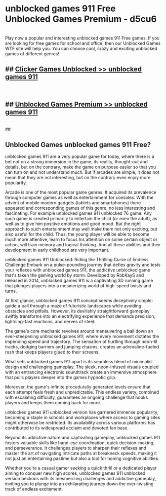 # unblocked games 911 Free Unblocked Games Premium - d5cu6 <br>
<br>
Play now a popular and interesting unblocked games 911 Free games. If you are looking for free games for school and office, then our Unblocked Games WTF site will help you. You can choose cool, crazy and exciting unblocked games of different genres!


## ##  [Clicker Games Unblocked >> unblocked games 911](http://freeplayer.one?title=unblocked_games_911&ref=M1)
  <br>

##  ## [Unblocked Games Premium >> unblocked games 911](http://freeplayer.one?title=unblocked_games_911&ref=M1)
  <br>
  ##



## Unblocked Games unblocked games 911 Free?

unblocked games 911 are a very popular game for today, where there is a bet not on a strong immersion in the game, its reality, thought-out and details, but on the contrary, make the game on purpose easier so that you can turn on and not understand much. But if arcades are simple, it does not mean that they are not interesting, but on the contrary even enjoy more popularity.

Arcade is one of the most popular game genres. It acquired its prevalence through computer games as well as entertainment for consoles. With the advent of mobile modern gadgets (tablets and smartphones) there appeared and corresponding games of this genre, no less interesting and fascinating. For example unblocked games 911 unblocked 76 game. Any such game is created primarily to entertain the child (or even the adult), as well as to give him positive emotions and good mood. But the right approach to such entertainment may well make them not only exciting, but also useful for the child. Thus, the young player will be able to become much more attentive, learn to focus his attention on some certain object or action, will train memory and logical thinking. And all these abilities and their development in early childhood are very important.

unblocked games 911 Unblocked: Riding the Thrilling Curve of Endless Challenge
Embark on a pulse-pounding journey that defies gravity and tests your reflexes with unblocked games 911, the addictive unblocked game that's taken the gaming world by storm. Developed by RobKayS and released in 2014, unblocked games 911 is a captivating 3D running game that plunges players into a mesmerizing world of high-speed twists and turns.

At first glance, unblocked games 911 concept seems deceptively simple: guide a ball through a maze of futuristic landscapes while avoiding obstacles and pitfalls. However, its devilishly straightforward gameplay swiftly transforms into an electrifying experience that demands precision, lightning-fast reactions, and nerves of steel.

The game's core mechanic revolves around maneuvering a ball down an ever-steepening unblocked games 911, where every movement dictates the impending speed and trajectory. The sensation of hurtling through neon-lit tracks, dodging barriers and jumping chasms, creates an adrenaline-fueled rush that keeps players glued to their screens.

What sets unblocked games 911 apart is its seamless blend of minimalist design and challenging gameplay. The sleek, neon-infused visuals coupled with an entrancing electronic soundtrack create an immersive atmosphere that pulls players deeper into the games hypnotic grip.

Moreover, the game's infinite procedurally generated levels ensure that each attempt feels fresh and unpredictable. This endless variety, combined with escalating difficulty, guarantees an ongoing challenge that hooks players and keeps them coming back for more.

unblocked games 911 unblocked version has garnered immense popularity, becoming a staple in schools and workplaces where access to gaming sites might otherwise be restricted. Its availability across various platforms has contributed to its widespread acclaim and devoted fan base.

Beyond its addictive nature and captivating gameplay, unblocked games 911 fosters valuable skills like hand-eye coordination, quick decision-making, and perseverance. It challenges players to sharpen their reflexes and master the art of navigating intricate paths at breakneck speeds, making it not just an entertaining pastime but also a tool for honing cognitive abilities.

Whether you're a casual gamer seeking a quick thrill or a dedicated player aiming to conquer new high scores, unblocked games 911 unblocked version beckons with its mesmerizing challenges and addictive gameplay, inviting you to plunge into an exhilarating journey down the ever-twisting track of endless excitement.